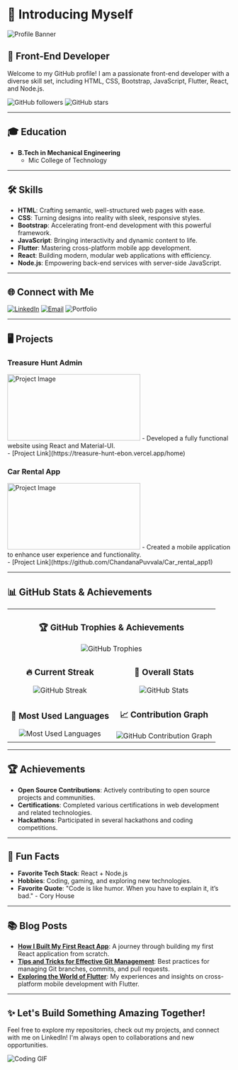 # 🙋 Introducing Myself

![Profile Banner](https://media2.dev.to/dynamic/image/width=1000,height=420,fit=cover,gravity=auto,format=auto/https%3A%2F%2Fdev-to-uploads.s3.amazonaws.com%2Fuploads%2Farticles%2F6m5cpa580zayles9atuf.png)

## 🚀 Front-End Developer

Welcome to my GitHub profile! I am a passionate front-end developer with a diverse skill set, including HTML, CSS, Bootstrap, JavaScript, Flutter, React, and Node.js.

![GitHub followers](https://img.shields.io/github/followers/your-username?label=Followers&style=social) ![GitHub stars](https://img.shields.io/github/stars/your-username?label=Stars&style=social)

---

## 🎓 Education

- **B.Tech in Mechanical Engineering**
  - Mic College of Technology

---

## 🛠️ Skills

- **HTML**: Crafting semantic, well-structured web pages with ease.
- **CSS**: Turning designs into reality with sleek, responsive styles.
- **Bootstrap**: Accelerating front-end development with this powerful framework.
- **JavaScript**: Bringing interactivity and dynamic content to life.
- **Flutter**: Mastering cross-platform mobile app development.
- **React**: Building modern, modular web applications with efficiency.
- **Node.js**: Empowering back-end services with server-side JavaScript.

---

## 🌐 Connect with Me

[![LinkedIn](https://img.shields.io/badge/LinkedIn-Connect-blue)](https://www.linkedin.com/in/chaitanya-kumar-3239b823b/) [![Email](https://img.shields.io/badge/Email-Send%20Mail-red)](mailto:nunna.chaitanyakumar@gmail.com) ![Portfolio](https://img.shields.io/badge/Portfolio-Visit-green)

---

## 🖥️ Projects

### Treasure Hunt Admin
<img src="https://images.unsplash.com/photo-1612257998531-70e0d0a15f6d?q=80&w=1974&auto=format&fit=crop&ixlib=rb-4.0.3&ixid=M3wxMjA3fDB8MHxwaG90by1wYWdlfHx8fGVufDB8fHx8fA%3D%3D" alt="Project Image" width="300" height="150">
- Developed a fully functional website using React and Material-UI.<br/>
- [Project Link](https://treasure-hunt-ebon.vercel.app/home)

### Car Rental App
<img src="https://mobisoftinfotech.com/assets/images/og-images/Car-Rental-App-Development.png" alt="Project Image" width="300" height="150">
- Created a mobile application to enhance user experience and functionality.<br/>
- [Project Link](https://github.com/ChandanaPuvvala/Car_rental_app1)

---

## 📊 GitHub Stats & Achievements  

<div align="center">

<table>
  <tr>
    <td colspan="2" align="center">
      <h3>🏆 GitHub Trophies & Achievements</h3>
      <img src="https://github-profile-trophy.vercel.app/?username=your-github-username&theme=juicyfresh&no-frame=true&margin-w=10&column=6" alt="GitHub Trophies" />
    </td>
  </tr>
  <tr>
    <td align="center">
      <h3>🔥 Current Streak</h3>
      <img src="https://github-readme-streak-stats.herokuapp.com/?user=your-github-username&theme=highcontrast&hide_border=true" alt="GitHub Streak" />
    </td>
    <td align="center">
      <h3>🚀 Overall Stats</h3>
      <img src="https://github-readme-stats.vercel.app/api?username=your-github-username&show_icons=true&theme=gruvbox&hide_border=true&count_private=true" alt="GitHub Stats" />
    </td>
  </tr>
  <tr>
    <td align="center">
      <h3>🎨 Most Used Languages</h3>
      <img src="https://github-readme-stats.vercel.app/api/top-langs/?username=your-github-username&layout=donut&theme=chartreuse-dark&hide_border=true" alt="Most Used Languages" />
    </td>
    <td align="center">
      <h3>📈 Contribution Graph</h3>
      <img src="https://github-readme-activity-graph.vercel.app/graph?username=your-github-username&theme=react-dark&hide_border=true" alt="GitHub Contribution Graph" />
    </td>
  </tr>
</table>

</div>

---

## 🏆 Achievements

- **Open Source Contributions**: Actively contributing to open source projects and communities.
- **Certifications**: Completed various certifications in web development and related technologies.
- **Hackathons**: Participated in several hackathons and coding competitions.

---

## 🎨 Fun Facts

- **Favorite Tech Stack**: React + Node.js
- **Hobbies**: Coding, gaming, and exploring new technologies.
- **Favorite Quote**: "Code is like humor. When you have to explain it, it’s bad." - Cory House

---

## 📚 Blog Posts

- **[How I Built My First React App](#)**: A journey through building my first React application from scratch.
- **[Tips and Tricks for Effective Git Management](#)**: Best practices for managing Git branches, commits, and pull requests.
- **[Exploring the World of Flutter](#)**: My experiences and insights on cross-platform mobile development with Flutter.

---

## ✨ Let's Build Something Amazing Together!

Feel free to explore my repositories, check out my projects, and connect with me on LinkedIn! I'm always open to collaborations and new opportunities.

![Coding GIF](https://media.giphy.com/media/qgQUggAC3Pfv687qPC/giphy.gif)

